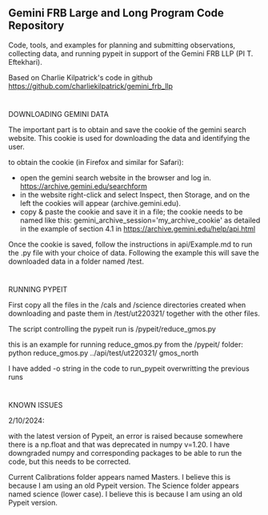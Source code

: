## Gemini FRB Large and Long Program Code Repository


Code, tools, and examples for planning and submitting observations, collecting data, and running pypeit in support of the Gemini FRB LLP (PI T. Eftekhari).

Based on Charlie Kilpatrick's code in github https://github.com/charliekilpatrick/gemini_frb_llp


#
DOWNLOADING GEMINI DATA 

The important part is to obtain and save the cookie of the gemini search website. This cookie is used for downloading 
the data and identifying the user. 

to obtain the cookie (in Firefox and similar for Safari):
- open the gemini search website in the browser and log in. https://archive.gemini.edu/searchform
- in the website right-click and select Inspect, then Storage, and on the left the cookies will appear (archive.gemini.edu). 
- copy & paste the cookie and save it in a file; the cookie needs to be named like this: gemini_archive_session='my_archive_cookie' as detailed in the example of section 4.1 in https://archive.gemini.edu/help/api.html

Once the cookie is saved, follow the instructions in api/Example.md to run the .py file with your choice of data. 
Following the example this will save the downloaded data in a folder named /test.


# 

RUNNING PYPEIT

First copy all the files in the /cals and /science directories created when downloading and paste them in /test/ut220321/ together with the other files.

The script controlling the pypeit run is /pypeit/reduce_gmos.py

this is an example for running reduce_gmos.py from the /pypeit/ folder:      python reduce_gmos.py ../api/test/ut220321/  gmos_north  

I have added -o string in the code to run_pypeit overwritting the previous runs





#

KNOWN ISSUES 

2/10/2024: 

with the latest version of Pypeit, an error is raised because somewhere there is a np.float and that was 
deprecated in numpy v=1.20. I have downgraded numpy and corresponding packages to be able to run the code, but this 
needs to be corrected. 

Current Calibrations folder appears named Masters. I believe this is because I am using an old Pypeit version. 
The Science folder appears named science (lower case). I believe this is because I am using an old Pypeit version. 


